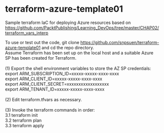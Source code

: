 # terraform-azure-template01
Sample terraform IaC for deploying Azure resources based on https://github.com/PacktPublishing/Learning_DevOps/tree/master/CHAP02/terraform_vars_interp

To use or test out the code, git clone https://github.com/snpsuen/terraform-azure-template01 and cd the repo directory. <br>
Assume Terraform has been set up on the local host and a suitable Azure SP has been created for Terraform. <br>
<br>
(1)  Export the shell environment variables to store the AZ SP credentials: <br>
export ARM_SUBSCRIPTION_ID=xxxxx-xxxxx-xxxx-xxxx <br>
export ARM_CLIENT_ID=xxxxx-xxxxx-xxxx-xxxx <br>
export ARM_CLIENT_SECRET=xxxxxxxxxxxxxxxxxx <br>
export ARM_TENANT_ID=xxxxx-xxxxx-xxxx-xxxx <br>
<br>
(2)  Edit terraform.tfvars as necessary. <br>
<br>
(3) Invoke the terraform commands in order: <br>
3.1  terraform init <br>
3.2  terraform plan <br>
3.3  terraform apply <br>
